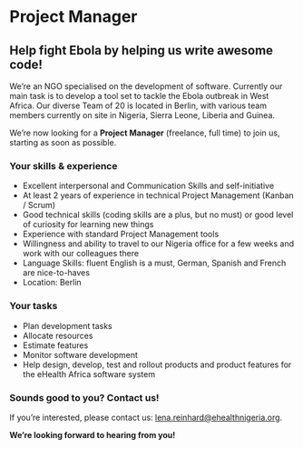 # Project Manager

## Help fight Ebola by helping us write awesome code!

We’re an NGO specialised on the development of software. Currently our main task is to develop a tool set to tackle the Ebola outbreak in West Africa. Our diverse Team of 20 is located in Berlin, with various team members currently on site in Nigeria, Sierra Leone, Liberia and Guinea.

We’re now looking for a __Project Manager__ (freelance, full time) to join us, starting as soon as possible.

### Your skills & experience

- Excellent interpersonal and Communication Skills and self-initiative
- At least 2 years of experience in technical Project Management (Kanban / Scrum)
- Good technical skills (coding skills are a plus, but no must) or good level of curiosity for learning new things
- Experience with standard Project Management tools
- Willingness and ability to travel to our Nigeria office for a few weeks and work with our colleagues there
- Language Skills: fluent English is a must, German, Spanish and French are nice-to-haves
- Location: Berlin 

### Your tasks

- Plan development tasks
- Allocate resources
- Estimate features
- Monitor software development
- Help design, develop, test and rollout products and product features for the eHealth Africa software system

### Sounds good to you? Contact us!

If you’re interested, please contact us: lena.reinhard@ehealthnigeria.org. 

__We’re looking forward to hearing from you!__
